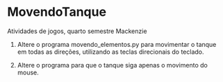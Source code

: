 # MovendoTanque
Atividades de jogos, quarto semestre Mackenzie
1. Altere o programa movendo_elementos.py para movimentar o tanque em todas as direções, utilizando as teclas direcionais do teclado.

2. Altere o programa para que o tanque siga apenas o movimento do mouse.
